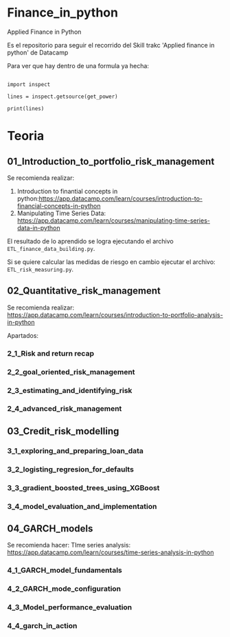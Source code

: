 # Finance_in_python
Applied Finance in Python

Es el repositorio para seguir el recorrido del Skill trakc 'Applied finance in python' de Datacamp


Para ver que hay dentro de una formula ya hecha: 

```

import inspect 

lines = inspect.getsource(get_power) 

print(lines)

```

# Teoria

## 01_Introduction_to_portfolio_risk_management

Se recomienda realizar: 

1. Introduction to finantial concepts in python:https://app.datacamp.com/learn/courses/introduction-to-financial-concepts-in-python
2. Manipulating Time Series Data: https://app.datacamp.com/learn/courses/manipulating-time-series-data-in-python

El resultado de lo aprendido se logra ejecutando el archivo `ETL_finance_data_building.py`.

Si se quiere calcular las medidas de riesgo en cambio ejecutar el archivo: `ETL_risk_measuring.py`. 

## 02_Quantitative_risk_management

Se recomienda realizar: https://app.datacamp.com/learn/courses/introduction-to-portfolio-analysis-in-python

Apartados: 

### 2_1_Risk and return recap

### 2_2_goal_oriented_risk_management

### 2_3_estimating_and_identifying_risk

### 2_4_advanced_risk_management 


## 03_Credit_risk_modelling

### 3_1_exploring_and_preparing_loan_data

### 3_2_logisting_regresion_for_defaults

### 3_3_gradient_boosted_trees_using_XGBoost

### 3_4_model_evaluation_and_implementation

## 04_GARCH_models

Se recomienda hacer: TIme series analysis: https://app.datacamp.com/learn/courses/time-series-analysis-in-python


### 4_1_GARCH_model_fundamentals

### 4_2_GARCH_mode_configuration

### 4_3_Model_performance_evaluation 

### 4_4_garch_in_action
